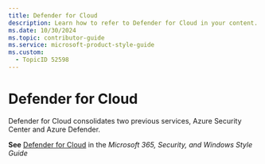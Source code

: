 ```yaml
---
title: Defender for Cloud
description: Learn how to refer to Defender for Cloud in your content.
ms.date: 10/30/2024
ms.topic: contributor-guide
ms.service: microsoft-product-style-guide
ms.custom:
  - TopicID 52598
---
```



# Defender for Cloud

Defender for Cloud consolidates two previous services, Azure Security Center and Azure Defender.

**See** [Defender for Cloud](~\a_z_names_terms\m\microsoft-defender\microsoft-defender-for-cloud.md) in the *Microsoft 365, Security, and Windows Style Guide*


